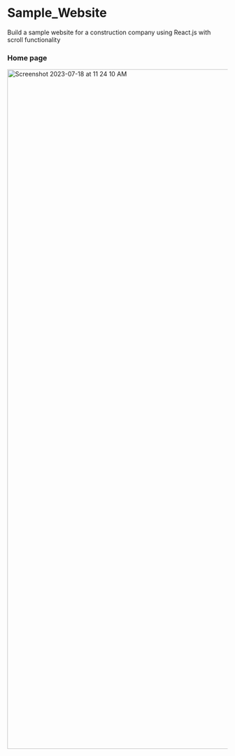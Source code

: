 # Sample_Website
Build a sample website for a construction company using React.js with scroll functionality
### Home page

<img width="1552" alt="Screenshot 2023-07-18 at 11 24 10 AM" src="https://github.com/RahulSelvakumar/Construction_Website/assets/112105461/0d204ef2-d32b-4b86-9296-2db7fbebfa20">
